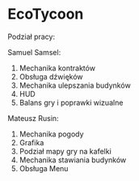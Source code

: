 # EcoTycoon

Podział pracy:

Samuel Samsel:
1. Mechanika kontraktów
2. Obsługa dźwięków
3. Mechanika ulepszania budynków
4. HUD
5. Balans gry i poprawki wizualne

Mateusz Rusin:
1. Mechanika pogody
2. Grafika
3. Podział mapy gry na kafelki
4. Mechanika stawiania budynków
5. Obsługa Menu